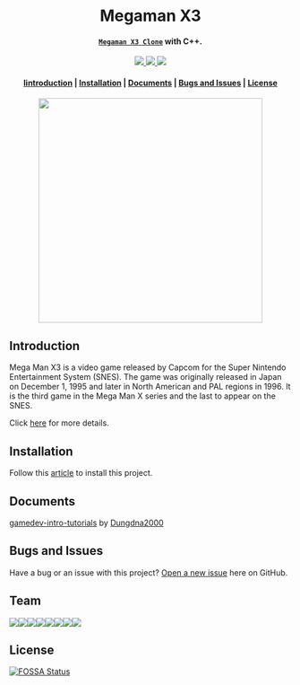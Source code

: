 <h1 align="center">
  <br>Megaman X3<br>
</h1>

<h4 align="center">
  <a href="https://github.com/tvc12/Mega-Man-X3" target="_blank"><code>Megaman X3 Clone</code></a> with C++.
</h4>

<p align="center">
  <a href="#">
    <img src="https://travis-ci.org/cuongw/dotfiles.svg?branch=master"/>
  </a>
  
  <a href="https://github.com/tvc12/Mega-Man-X3/blob/master/LICENSE">
    <img src="https://img.shields.io/github/license/tvc12/Mega-Man-X3.svg"/>
  </a>
<a href="https://app.fossa.io/projects/git%2Bgithub.com%2Fuiters%2FMega-Man-X3?ref=badge_shield" alt="FOSSA Status"><img src="https://app.fossa.io/api/projects/git%2Bgithub.com%2Fuiters%2FMega-Man-X3.svg?type=shield"/></a>
</p>

<div align="center">
  <h4>
    <a href="#introduction">Iintroduction</a> |
    <a href="#installation">Installation</a> |
    <a href="#documents">Documents</a> |
    <a href="#bugs-and-issues">Bugs and Issues</a> |
    <a href="#license">License</a>
  </h4>
</div>

<p align="center">
<img src="https://user-images.githubusercontent.com/34389409/49020554-4eeef500-f1c3-11e8-823a-9fe46a35faf2.jpg" width="400"/>
</p>


## Introduction

Mega Man X3 is a video game released by Capcom for the Super Nintendo Entertainment System (SNES). The game was originally released in Japan on December 1, 1995 and later in North American and PAL regions in 1996. It is the third game in the Mega Man X series and the last to appear on the SNES.

Click [here](https://en.wikipedia.org/wiki/Mega_Man_X3) for more details.

## Installation

Follow this [article](https://www.wikihow.com/Compile-CPP-File-to-EXE) to install this project.

## Documents

[gamedev-intro-tutorials](https://github.com/Dungdna2000/gamedev-intro-tutorials) by [Dungdna2000](https://github.com/Dungdna2000)

## Bugs and Issues

Have a bug or an issue with this project? [Open a new issue](https://github.com/tvc12/Mega-Man-X3/issues) here on GitHub.

## Team

[![](https://sourcerer.io/fame/tvc12/tvc12/Mega-Man-X3/images/0)](https://sourcerer.io/fame/tvc12/tvc12/Mega-Man-X3/links/0)[![](https://sourcerer.io/fame/tvc12/tvc12/Mega-Man-X3/images/1)](https://sourcerer.io/fame/tvc12/tvc12/Mega-Man-X3/links/1)[![](https://sourcerer.io/fame/tvc12/tvc12/Mega-Man-X3/images/2)](https://sourcerer.io/fame/tvc12/tvc12/Mega-Man-X3/links/2)[![](https://sourcerer.io/fame/tvc12/tvc12/Mega-Man-X3/images/3)](https://sourcerer.io/fame/tvc12/tvc12/Mega-Man-X3/links/3)[![](https://sourcerer.io/fame/tvc12/tvc12/Mega-Man-X3/images/4)](https://sourcerer.io/fame/tvc12/tvc12/Mega-Man-X3/links/4)[![](https://sourcerer.io/fame/tvc12/tvc12/Mega-Man-X3/images/5)](https://sourcerer.io/fame/tvc12/tvc12/Mega-Man-X3/links/5)[![](https://sourcerer.io/fame/tvc12/tvc12/Mega-Man-X3/images/6)](https://sourcerer.io/fame/tvc12/tvc12/Mega-Man-X3/links/6)[![](https://sourcerer.io/fame/tvc12/tvc12/Mega-Man-X3/images/7)](https://sourcerer.io/fame/tvc12/tvc12/Mega-Man-X3/links/7)

## License

[![FOSSA Status](https://app.fossa.io/api/projects/git%2Bgithub.com%2Fuiters%2FMega-Man-X3.svg?type=large)](https://app.fossa.io/projects/git%2Bgithub.com%2Fuiters%2FMega-Man-X3?ref=badge_large)
